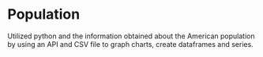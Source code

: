 # Population
Utilized python and the information obtained about the American population by using an API and CSV file to graph charts, create dataframes and series.
